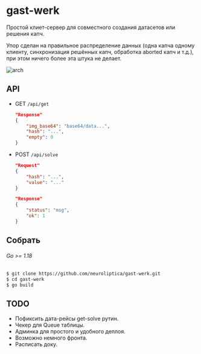 # gast-werk
Простой клиет-сервер для совместного создания датасетов или решения капч. 

Упор сделан на правильное распределение данных (одна капча одному клиенту, синхронизация решённых капч, обработка aborted капч и т.д.), при этом ничего более эта штука не делает. 

![arch](https://imgur.com/5xmsKdB.jpg)

## API
- GET `/api/get`

    ```json
    "Response"
    {
        "img_base64": "base64/data...",
        "hash": "...",
        "empty": 0
    }
    ```

- POST `/api/solve`

    ```json
    "Request"
    {
        "hash": "...",
        "value": "..."
    }

    "Response"
    {
        "status": "msg",
        "ok": 1
    }
    ```

## Собрать
###### Go >= 1.18
```bash
$ git clone https://github.com/neuroliptica/gast-werk.git
$ cd gast-werk
$ go build
```

## TODO
- Пофиксить дата-рейсы get-solve рутин.
- Чекер для Queue таблицы.
- Админка для простого и удобного деплоя.
- Возможно немного фронта.
- Расписать доку.
